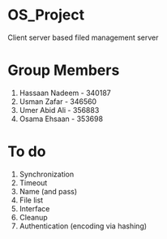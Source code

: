 # OS_Project
 Client server based filed management server

# Group Members
1. Hassaan Nadeem - 340187
2. Usman Zafar - 346560
3. Umer Abid Ali - 356883
4. Osama Ehsaan - 353698

# To do
1. Synchronization
2. Timeout
3. Name (and pass)
4. File list
5. Interface
6. Cleanup
7. Authentication (encoding via hashing)
